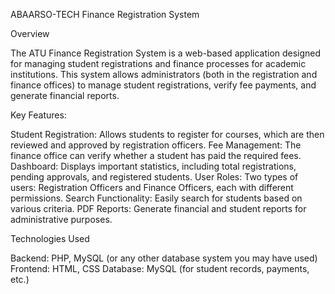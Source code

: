 ABAARSO-TECH Finance Registration System

Overview

The ATU Finance Registration System is a web-based application designed for managing student registrations and finance processes for academic institutions. This system allows administrators (both in the registration and finance offices) to manage student registrations, verify fee payments, and generate financial reports.

Key Features:

Student Registration: Allows students to register for courses, which are then reviewed and approved by registration officers.
Fee Management: The finance office can verify whether a student has paid the required fees.
Dashboard: Displays important statistics, including total registrations, pending approvals, and registered students.
User Roles: Two types of users: Registration Officers and Finance Officers, each with different permissions.
Search Functionality: Easily search for students based on various criteria.
PDF Reports: Generate financial and student reports for administrative purposes.

Technologies Used

Backend: PHP, MySQL (or any other database system you may have used)
Frontend: HTML, CSS
Database: MySQL (for student records, payments, etc.)
